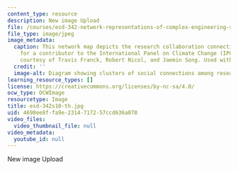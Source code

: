 ```yaml
---
content_type: resource
description: New image Upload
file: /courses/esd-342-network-representations-of-complex-engineering-systems-spring-2010/4698ee8ffa9e2314717257ccd636a078_esd-342s10-th.jpg
file_type: image/jpeg
image_metadata:
  caption: This network map depicts the research collaboration connections, or "neighborhood,"
    for a contributor to the International Panel on Climate Change (IPCC). (Image
    courtesy of Travis Franck, Robert Nicol, and Jaemin Song. Used with permission.)
  credit: ''
  image-alt: Diagram showing clusters of social connections among researchers.
learning_resource_types: []
license: https://creativecommons.org/licenses/by-nc-sa/4.0/
ocw_type: OCWImage
resourcetype: Image
title: esd-342s10-th.jpg
uid: 4698ee8f-fa9e-2314-7172-57ccd636a078
video_files:
  video_thumbnail_file: null
video_metadata:
  youtube_id: null
---
```

New image Upload